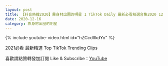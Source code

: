 ```yaml
---
layout: post
title: 【抖音熱搜2020】靠身材出圈的明星 1 TikTok Daily 最新必看精選合集2020 12 16
date: 2020-12-16
category: 靠身材出圈的明星
---
```


{% include youtube-video.html id="hZCcdIIkdYo" %}

2021必看 最新精選 Top TikTok Trending Clips

喜歡請點贊轉發加訂閱 Like & Subscribe：[YouTube](https://www.youtube.com/channel/UCAoR7VcanIPd04uEq_GIylA/videos)


